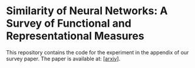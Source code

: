 # Similarity of Neural Networks: A Survey of Functional and Representational Measures

This repository contains the code for the experiment in the appendix of our survey paper.
The paper is available at: [[arxiv]](https://arxiv.org/abs/2305.06329).
